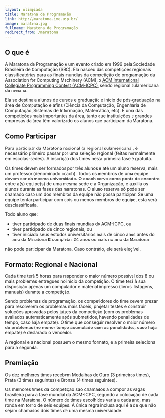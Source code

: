 ```yaml
---
layout: olimpiada
title: Maratona de Programação
link: http://maratona.ime.usp.br/
image: maratona.jpg
fullname: Maratona de Programação
redirect_from: /maratona
---
```


## O que é

A Maratona de Programação é um evento criado em 1996 pela Sociedade Brasileira de Computação (SBC). Ela nasceu das competições regionais classificatórias para as finais mundias da competição de programação da Association for Computing Machinery (ACM), o [ACM International Collegiate Programming Contest (ACM-ICPC)](/icpc), sendo regional sulamericana da mesma.

Ela se destina a alunos de cursos e graduação e início de pós-graduação na área de Computação e afins (Ciência da Computação, Engenharia de Computação, Sistemas de Informação, Matemática, etc). É uma das competições mais importantes da área, tanto que instituições e grandes empresas da área têm valorizado os alunos que participam da Maratona.

## Como Participar

Para participar da Maratona nacional (a regional sulamericana), é necessário primeiro passar por uma seleção regional (feitas normalmente em escolas-sedes). A inscrição dos times nesta primeira fase é gratuita.

Os times devem ser formados por três alunos e até um aluno reserva, mais um professor (denominado coach). Todos os membros de uma equipe devem ser da mesma universidade. O coach serve como ponto de encontro entre a(s) equipe(s) de uma mesma sede e a Organização, e auxilia os alunos durante as fases das maratonas. O aluno reserva só pode ser chamado caso um dos membros da equipe não possa participar. Se uma equipe tentar participar com dois ou menos membros de equipe, esta será desclassificada.

Todo aluno que:

-    tiver participado de duas finais mundias do ACM-ICPC, ou
-    tiver participado de cinco regionais, ou
-    tiver iniciado seus estudos universitários mais de cinco anos antes do ano da Maratona **E** completar 24 anos ou mais no ano da Maratona

não pode participar da Maratona. Caso contrário, ele será elegível.

## Formato: Regional e Nacional

Cada time terá 5 horas para responder o maior número possível dos 8 ou mais problemas entregues no início da competição. O time terá à sua disposição apenas um computador e material impresso (livros, listagens, manuais) durante a competição.

Sendo problemas de programação, os competidores do time devem prezar para resolverem os problemas mais fáceis, projetar testes e construir soluções aprovadas pelos juízes da competição (com os problemas avaliados automaticamente após submetidos, havendo penalidades de tempo, caso haja empate). O time que conseguir resolver o maior número de problemas (no menor tempo acumulado com as penalidades, caso haja empate) é declarado o vencedor.

A regional e a nacional possuem o mesmo formato, e a primeira seleciona para a segunda.

## Premiação

Os dez melhores times recebem Medalhas de Ouro (3 primeiros times), Prata (3 times seguintes) e Bronze (4 times seguintes).

Os melhores times da competição são chamados a compor as vagas brasileira para a fase mundial da ACM-ICPC, segundo a colocação de cada time na Maratona. O número de times escolhidos varia a cada ano, mas ronda em torno de seis equipes. A única regra inclusa aqui é a de que não sejam chamados dois times de uma mesma universidade.
